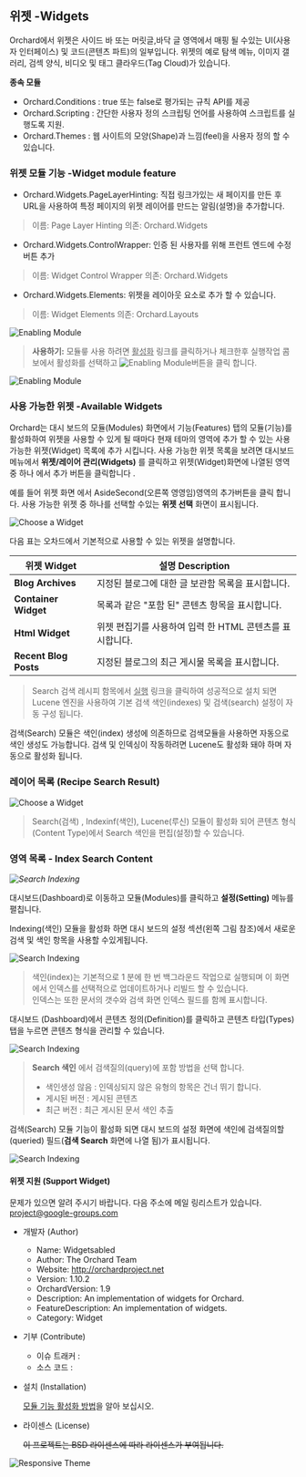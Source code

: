 ## 위젯 -Widgets

Orchard에서 위젯은 사이드 바 또는 머릿글,바닥 글 영역에서 매핑 될 수있는 UI(사용자 인터페이스) 및 코드(콘텐츠 파트)의 일부입니다.
 위젯의 예로 탐색 메뉴, 이미지 갤러리, 검섹 양식, 비디오 및 태그 클라우드(Tag Cloud)가 있습니다.


**종속 모듈**
- Orchard.Conditions : true 또는 false로 평가되는 규칙 API를 제공
- Orchard.Scripting : 간단한 사용자 정의 스크립팅 언어를 사용하여 스크립트를 실행도록 지원.
- Orchard.Themes : 웹 사이트의 모양(Shape)과 느낌(feel)을 사용자 정의 할 수 있습니다.

### 위젯 모듈 기능 -Widget module feature

* Orchard.Widgets.PageLayerHinting: 직접 링크가있는 새 페이지를 만든 후 URL을 사용하여 특정 페이지의 위젯 레이어를 만드는 알림(설명)을 추가합니다.
> 이름: Page Layer Hinting
> 의존: Orchard.Widgets
* Orchard.Widgets.ControlWrapper: 인증 된 사용자를 위해 프런트 엔드에 수정 버튼 추가
> 이름: Widget Control Wrapper
> 의존: Orchard.Widgets
* Orchard.Widgets.Elements: 위젯을 레이아웃 요소로 추가 할 수 있습니다.
> 이름: Widget Elements
> 의존: Orchard.Layouts

	
	
![Enabling Module](../Media/images/modules/orchard.Widgets/modules.png)
> **<i class="fa fa-info-circle"></i> 사용하기:** 모듈릏 사용 하려면 <u>활성화</u> 링크를 클릭하거나 체크한후 실행작업 콤보에서 활성화를 선택하고 ![Enabling Module](../Media/images/buttons/btn-execute.png)버튼을 클릭 합니다.



![Enabling Module](../Media/images/modules/orchard.Widgets/01-widget.png)


### 사용 가능한 위젯  -Available Widgets

Orchard는 대시 보드의 모듈(Modules) 화면에서 기능(Features) 탭의 모듈(기능)를 활성화하여 위젯을 사용할 수 있게 될 때마다 현재 테마의 영역에 추가 할 수 있는 사용 가능한 위젯(Widget) 목록에 추가 시킵니다. 사용 가능한 위젯 목록을 보려면 대시보드 메뉴에서  **위젯/레이어 관리(Widgets)** 를 클릭하고  위젯(Widget)화면에 나열된 영역 중 하나 에서 추가 버튼을 클릭합니다 .

예를 들어 위젯 화면 에서 AsideSecond(오른쪽 영영임)영역의 추가버튼을  클릭 합니다. 사용 가능한 위젯 중 하나를 선택할 수있는 **위젯 선택** 화면이 표시됩니다.

![Choose a Widget ](../Media/images/modules/orchard.Widgets/02-chooseAwidget.png)

다음 표는 오차드에서 기본적으로 사용할 수 있는 위젯을 설명합니다. 

위젯   Widget            | 설명 Description
--------------------- | ------------------------------------------------------------------
**Blog Archives**     | 지정된 블로그에 대한 글 보관함 목록을 표시합니다.
**Container Widget**  | 목록과 같은 "포함 된" 콘텐츠 항목을 표시합니다.
**Html Widget**       | 위젯 편집기를 사용하여 입력 한 HTML 콘텐츠를 표시합니다.
**Recent Blog Posts** | 지정된 블로그의 최근 게시물 목록을 표시합니다.



> Search 검색 레시피 함목에서 <u>실행</u> 링크을 클릭하여 성공적으로 설치 되면
 Lucene 엔진을 사용하여 기본 검색 색인(indexes) 및 검색(search) 설정이 자동 구성 됩니다.

 

검색(Search) 모듈은 색인(index) 생성에 의존하므로 검색모듈을 사용하면 자동으로 색인 생성도 가능합니다. 검색 및 인덱싱이 작동하려면 Lucene도 활성화 돼야 하며 자동으로 활성화 됩니다. 

### 레이어 목록 (Recipe Search Result)
 
![Choose a Widget ](../Media/images/modules/orchard.Widgets/02-chooseAwidget.png) 
> Search(검색) , Indexinf(색인), Lucene(루신) 모듈이 활성화 되어 콘텐츠 형식(Content Type)에서  Search 색인을 편집(설정)할 수 있습니다.
 
 
### 영역 목록 - Index Search Content

*![Search Indexing](../Media/images/modules/Orchard.Search/02-setting-indexing-search.png)*

대시보드(Dashboard)로 이동하고 모듈(Modules)를 클릭하고 **설정(Setting)** 메뉴를 펼칩니다.

Indexing(색인) 모듈을 활성화 하면 대시 보드의 설정 섹션(왼쪽 그림 참조)에서 새로운 검색 및 색인 항목을 사용할 수있게됩니다. 

  


![Search Indexing](../Media/images/modules/Orchard.Search/03-indexes.png) 
> 색인(index)는 기본적으로 1 분에 한 번 백그라운드 작업으로 실행되며 이 화면에서 인덱스를 선택적으로 업데이트하거나 리빌드 할 수 있습니다.  
인덱스는 또한 문서의 갯수와 검색 화면 인덱스 필드를 함께 표시합니다.
 
대시보드 (Dashboard)에서 콘텐츠 정의(Definition)를 클릭하고 콘텐츠 타입(Types) 탭을 누르면 콘텐츠 형식을 관리할 수 있습니다.
 
![Search Indexing](../Media/images/modules/Orchard.Search/03-edit-content-type.png) 
> **Search 색인** 에서 검색질의(query)에 포함 방법을 선택 합니다. 
> * 색인생성 않음 : 인덱싱되지 않은 유형의 항목은 건너 뛰기 합니다.
> * 게시된 버전 : 게시된 콘텐츠  
> * 최근 버전 :  최근 게시된 문서 색인 추출

검색(Search) 모듈 기능이 활성화 되면 대시 보드의 설정 화면에 색인에 검색질의할(queried) 필드(**검색 Search** 화면에 나열 됨)가 표시됩니다. 
 
![Search Indexing](../Media/images/modules/Orchard.Search/03-Search.png) 
 
 
 
 
 
#### 위젯 지원 (Support Widget)

문제가 있으면 알려 주시기 바랍니다.
다음 주소에 메일 링리스트가 있습니다. project@google-groups.com

* 개발자 (Author)

	- Name: Widgetsabled
	- Author: The Orchard Team
	- Website: http://orchardproject.net
	- Version: 1.10.2
	- OrchardVersion: 1.9
	- Description: An implementation of widgets for Orchard.
	- FeatureDescription: An implementation of widgets.
	- Category: Widget

* 기부 (Contribute)

	- 이슈 트래커 : 
	- 소스 코드 : 


* 설치 (Installation)

	<i class="fa fa-link"></i> [ 모듈 기능 활성화 방법](../inx2-modules.html#module-features)을 알아 보십시오.

* 라이센스 (License)

  <del>이 프로젝트는 BSD 라이센스에 따라 라이센스가 부여됩니다.</del>

![Responsive Theme](../Media/images/_blank.png)


